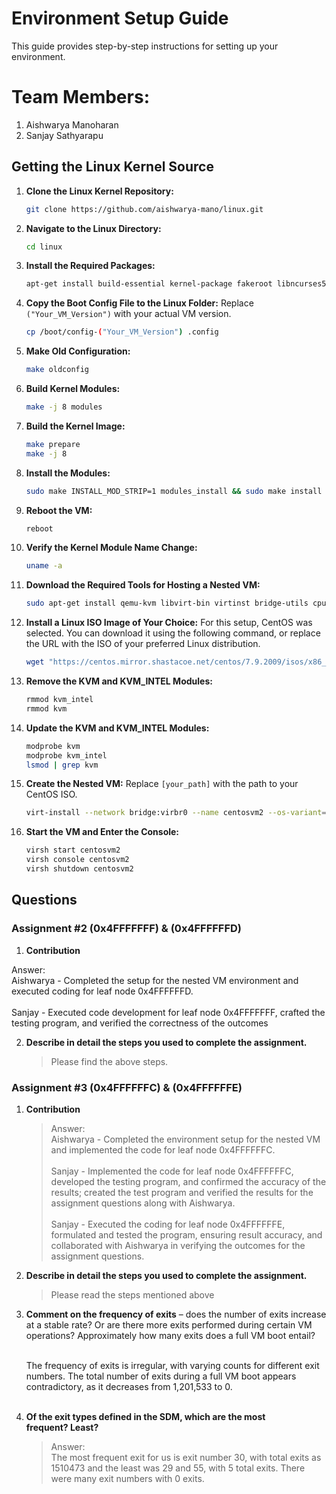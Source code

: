 # Environment Setup Guide

This guide provides step-by-step instructions for setting up your environment.

# Team Members:
1. Aishwarya Manoharan
2. Sanjay Sathyarapu

## Getting the Linux Kernel Source

1. **Clone the Linux Kernel Repository:**
    ```bash
    git clone https://github.com/aishwarya-mano/linux.git
    ```

2. **Navigate to the Linux Directory:**
    ```bash
    cd linux
    ```

3. **Install the Required Packages:**
    ```bash
    apt-get install build-essential kernel-package fakeroot libncurses5-dev libssl-dev ccache bison flex libelf-dev
    ```

4. **Copy the Boot Config File to the Linux Folder:**
    Replace `("Your_VM_Version")` with your actual VM version.
    ```bash
    cp /boot/config-("Your_VM_Version") .config
    ```

5. **Make Old Configuration:**
    ```bash
    make oldconfig
    ```

6. **Build Kernel Modules:**
    ```bash
    make -j 8 modules
    ```

7. **Build the Kernel Image:**
    ```bash
    make prepare
    make -j 8
    ```

8. **Install the Modules:**
    ```bash
    sudo make INSTALL_MOD_STRIP=1 modules_install && sudo make install
    ```

9. **Reboot the VM:**
    ```bash
    reboot
    ```

10. **Verify the Kernel Module Name Change:**
    ```bash
    uname -a
    ```

11. **Download the Required Tools for Hosting a Nested VM:**
    ```bash
    sudo apt-get install qemu-kvm libvirt-bin virtinst bridge-utils cpu-checker
    ```

12. **Install a Linux ISO Image of Your Choice:**
    For this setup, CentOS was selected. You can download it using the following command, or replace the URL with the ISO of your preferred Linux distribution.
    ```bash
    wget "https://centos.mirror.shastacoe.net/centos/7.9.2009/isos/x86_64/CentOS-7-x86_64-Minimal-2207-02.iso"
    ```

13. **Remove the KVM and KVM_INTEL Modules:**
    ```bash
    rmmod kvm_intel
    rmmod kvm
    ```
14. **Update the KVM and KVM_INTEL Modules:**
    ```bash
    modprobe kvm
    modprobe kvm_intel
    lsmod | grep kvm
    ```

15. **Create the Nested VM:**
    Replace `[your_path]` with the path to your CentOS ISO.
    ```bash
    virt-install --network bridge:virbr0 --name centosvm2 --os-variant=centos7.0 --ram=2048 --vcpus=2 --disk size=20 --graphics none --location=[your_path] --extra-args="console=tty0 console=ttyS0,115200" --check all=off
    ```

16. **Start the VM and Enter the Console:**
    ```bash
    virsh start centosvm2
    virsh console centosvm2
    virsh shutdown centosvm2
    ```
## Questions

### Assignment #2 (0x4FFFFFFF) & (0x4FFFFFFD)

1. **Contribution**
   
  Answer: <br> Aishwarya - Completed the setup for the nested VM environment and executed coding for leaf node 0x4FFFFFFD. <br> <br> Sanjay - Executed code development for leaf node 0x4FFFFFFF, crafted the testing program, and verified the correctness of the outcomes
    
2. **Describe in detail the steps you used to complete the assignment.**
   
   > Please find the above steps.
   
### Assignment #3 (0x4FFFFFFC) & (0x4FFFFFFE)

1. **Contribution**
   
   > Answer: <br> Aishwarya - Completed the environment setup for the nested VM and implemented the code for leaf node 0x4FFFFFFC. <br> <br> Sanjay - Implemented the code for leaf node 0x4FFFFFFC, developed the testing program, and confirmed the accuracy of the results; created the test program and verified the results for the assignment questions along with Aishwarya. <br> <br> Sanjay - Executed the coding for leaf node 0x4FFFFFFE, formulated and tested the program, ensuring result accuracy, and collaborated with Aishwarya in verifying the outcomes for the assignment questions.
  
2. **Describe in detail the steps you used to complete the assignment.** 
   > Please read the steps mentioned above

3. **Comment on the frequency of exits** – does the number of exits increase at a stable rate? Or are there more exits performed during certain VM operations? Approximately how many exits does a full VM boot entail?
 
   <br> The frequency of exits is irregular, with varying counts for different exit numbers. The total number of exits during a full VM boot appears contradictory, as it decreases from 1,201,533 to 0. <br> <br>
   
5. **Of the exit types defined in the SDM, which are the most frequent? Least?**

    > Answer: <br> The most frequent exit for us is exit number 30, with total exits as 1510473 and the least was 29 and 55, with 5 total exits. There were many exit numbers with 0 exits.
